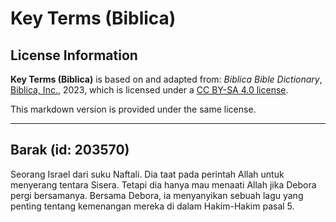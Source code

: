 # Key Terms (Biblica)

## License Information

**Key Terms (Biblica)** is based on and adapted from: _Biblica Bible Dictionary_, [Biblica, Inc.](https://www.biblica.com/), 2023, which is licensed under a [CC BY-SA 4.0 license](https://creativecommons.org/licenses/by-sa/4.0/legalcode.en).

This markdown version is provided under the same license.



--------------------------------

## Barak (id: 203570)

Seorang Israel dari suku Naftali. Dia taat pada perintah Allah untuk menyerang tentara Sisera. Tetapi dia hanya mau menaati Allah jika Debora pergi bersamanya. Bersama Debora, ia menyanyikan sebuah lagu yang penting tentang kemenangan mereka di dalam Hakim\-Hakim pasal 5\.


